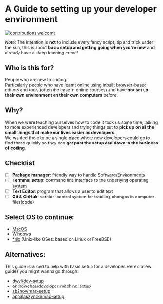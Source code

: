 # A Guide to setting up your developer environment

[![contributions welcome](https://img.shields.io/badge/contributions-welcome-brightgreen.svg?style=flat)](https://github.com/JaipurJS/dev-setup/issues)

_Note:_ The intention is **not** to include every fancy script, tip and trick under the sun, this is about **basic setup and getting going when you're new** and already have a _steep_ learning curve!

## Who is this for?

People who are new to coding.    
Particularly people who have learnt online using inbuilt browser-based editors and tools (often the case in online courses) and have **not set up their own environment on their own computers** before.

## Why?

When we were teaching ourselves how to code it took us some time, talking to more experienced developers and trying things out to **pick up on all the small things that make our lives easier as developers**.   
We wanted there to be a single place where new developers could go to find these quickly so they can **get past the setup and down to the business of coding**.

## Checklist

+ [ ] **Package manager**: friendly way to handle Software/Environments
+ [ ] **Terminal setup**: command line interface to the underlying operating system
+ [ ] **Text Editor**: program that allows a user to edit text
+ [ ] **Git & GitHub**: version-control system for tracking changes in computer files(code)

## Select OS to continue:

* [MacOS](mac.md)
* [Windows](windows.md)
* [*nix](nix.md) (Unix-like OSes: based on Linux or FreeBSD)

## Alternatives:

This guide is aimed to help with basic setup for a developer. Here’s a few guides you might wanna go through:

* [dwyl/dev-setup](https://github.com/dwyl/dev-setup)
* [andrewchaa/developer-machine-setup](https://github.com/andrewchaa/developer-machine-setup)
* [sb2nov/mac-setup](https://github.com/sb2nov/mac-setup)
* [appalaszynski/mac-setup](https://github.com/appalaszynski/mac-setup)
